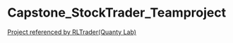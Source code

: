 # Capstone_StockTrader_Teamproject
[Project referenced by RLTrader(Quanty Lab)](https://github.com/quantylab/rltrader.git)
